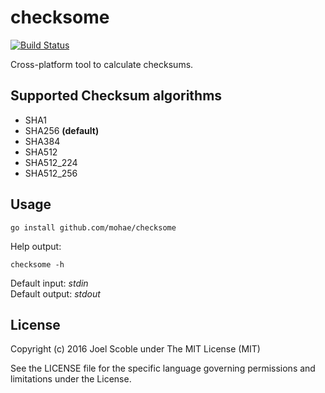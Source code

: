# checksome

[![Build Status](https://travis-ci.org/mohae/checksome.png)](https://travis-ci.org/mohae/checksome)

Cross-platform tool to calculate checksums.

## Supported Checksum algorithms  
* SHA1  
* SHA256 __(default)__
* SHA384  
* SHA512  
* SHA512_224  
* SHA512_256  

## Usage

`go install github.com/mohae/checksome`

Help output:

    checksome -h
    
Default input: _stdin_  
Default output: _stdout_  

## License  
Copyright (c) 2016 Joel Scoble under The MIT License (MIT)

See the LICENSE file for the specific language governing permissions and limitations under the License.
